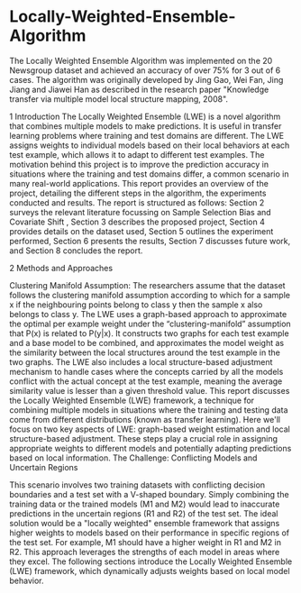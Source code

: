 # Locally-Weighted-Ensemble-Algorithm
The Locally Weighted Ensemble Algorithm was implemented on the 20 Newsgroup dataset and achieved an accuracy of over 75% for 3 out of 6 cases. The algorithm was originally developed by Jing Gao, Wei Fan, Jing Jiang and Jiawei Han as described in the research paper "Knowledge transfer via multiple model local structure mapping, 2008". 


1 Introduction
The Locally Weighted Ensemble (LWE) is a novel algorithm that combines multiple models to make predictions. It is useful in
transfer learning problems where training and test domains are different. The LWE assigns weights to individual models based
on their local behaviors at each test example, which allows it to adapt to different test examples.
The motivation behind this project is to improve the prediction accuracy in situations where the training and test domains
differ, a common scenario in many real-world applications. This report provides an overview of the project, detailing the
different steps in the algorithm, the experiments conducted and results.
The report is structured as follows: Section 2 surveys the relevant literature focussing on Sample Selection Bias and Covariate
Shift , Section 3 describes the proposed project, Section 4 provides details on the dataset used, Section 5 outlines the
experiment performed, Section 6 presents the results, Section 7 discusses future work, and Section 8 concludes the report.

2 Methods and Approaches

Clustering Manifold Assumption: The researchers assume that the dataset follows the clustering manifold assumption
according to which for a sample x if the neighbouring points belong to class y then the sample x also belongs to class y.
The LWE uses a graph-based approach to approximate the optimal per example weight under the “clustering-manifold”
assumption that P(x) is related to P(y|x). It constructs two graphs for each test example and a base model to be combined,
and approximates the model weight as the similarity between the local structures around the test example in the two graphs.
The LWE also includes a local structure-based adjustment mechanism to handle cases where the concepts carried by all the
models conflict with the actual concept at the test example, meaning the average similarity value is lesser than a given
threshold value.
This report discusses the Locally Weighted Ensemble (LWE) framework, a technique for combining multiple models in
situations where the training and testing data come from different distributions (known as transfer learning). Here we'll focus
on two key aspects of LWE: graph-based weight estimation and local structure-based adjustment. These steps play a crucial
role in assigning appropriate weights to different models and potentially adapting predictions based on local information.
The Challenge: Conflicting Models and Uncertain Regions

This scenario involves two training datasets with conflicting decision boundaries and a test set with a V-shaped boundary.
Simply combining the training data or the trained models (M1 and M2) would lead to inaccurate predictions in the uncertain
regions (R1 and R2) of the test set.
The ideal solution would be a "locally weighted" ensemble framework that assigns higher weights to models based on their
performance in specific regions of the test set. For example, M1 should have a higher weight in R1 and M2 in R2. This approach leverages the strengths of each model in areas where they excel. The following sections introduce the Locally
Weighted Ensemble (LWE) framework, which dynamically adjusts weights based on local model behavior.


